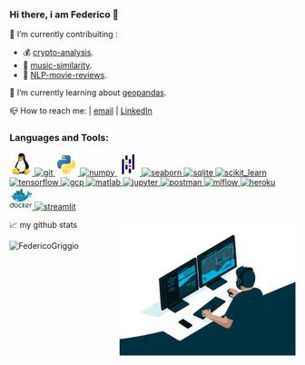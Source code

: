 ### Hi there, i am Federico 👋

:rocket: I’m currently contribuiting :
* :moneybag: [crypto-analysis](https://github.com/FedericoGriggio/crypto_analysis).
* :saxophone: [music-similarity](https://github.com/FedericoGriggio/music_similarity).
* 🍿 [NLP-movie-reviews](https://github.com/sridhar211/NLPmoviereviews).

:open_book: I’m currently learning about [geopandas](https://geopandas.org/en/stable).

:mailbox_closed: How to reach me: | [email](mailto:griggio.federico@gmail.com) | [LinkedIn](https://www.linkedin.com/in/federicogriggio)

<h3 align="left">Languages and Tools:</h3>
<p align="left"> 
    </a> <a href="https://www.linux.org/" target="_blank" rel="noreferrer"> 
        <img src="https://raw.githubusercontent.com/devicons/devicon/master/icons/linux/linux-original.svg" alt="linux" width="40" height="40"/>
    </a> <a href="https://git-scm.com/" target="_blank" rel="noreferrer"> 
        <img src="https://www.vectorlogo.zone/logos/git-scm/git-scm-icon.svg" alt="git" width="40" height="40"/> 
    </a> <a href="https://www.python.org" target="_blank" rel="noreferrer"> 
        <img src="https://raw.githubusercontent.com/devicons/devicon/master/icons/python/python-original.svg" alt="python" width="40" height="40"/>
    </a> <a href="https://numpy.org" target="_blank" rel="noreferrer"> 
        <img src="https://numpy.org/images/logo.svg" alt="numpy" width="40" height="40"/> </a>
    </a> <a href="https://pandas.pydata.org/" target="_blank" rel="noreferrer"> 
        <img src="https://raw.githubusercontent.com/devicons/devicon/2ae2a900d2f041da66e950e4d48052658d850630/icons/pandas/pandas-original.svg" alt="pandas" width="40" height="40"/> 
    </a> <a href="https://seaborn.pydata.org/" target="_blank" rel="noreferrer"> 
        <img src="https://seaborn.pydata.org/_images/logo-mark-lightbg.svg" alt="seaborn" width="40" height="40"/> 
    </a> <a href="https://www.sqlite.org/" target="_blank" rel="noreferrer"> 
        <img src="https://www.vectorlogo.zone/logos/sqlite/sqlite-icon.svg" alt="sqlite" width="40" height="40"/>     
    </a> <a href="https://scikit-learn.org/" target="_blank" rel="noreferrer"> 
        <img src="https://upload.wikimedia.org/wikipedia/commons/0/05/Scikit_learn_logo_small.svg" alt="scikit_learn" width="40" height="40"/>     
    </a> <a href="https://www.tensorflow.org" target="_blank" rel="noreferrer">
        <img src="https://www.vectorlogo.zone/logos/tensorflow/tensorflow-icon.svg" alt="tensorflow" width="40" height="40"/> </a>
    </a> <a href="https://cloud.google.com" target="_blank" rel="noreferrer"> 
        <img src="https://www.vectorlogo.zone/logos/google_cloud/google_cloud-icon.svg" alt="gcp" width="40" height="40"/> 
    </a> <a href="https://www.mathworks.com/" target="_blank" rel="noreferrer"> 
        <img src="https://upload.wikimedia.org/wikipedia/commons/2/21/Matlab_Logo.png" alt="matlab" width="40" height="40"/> 
    </a> <a href="https://jupyter.org" target="_blank" rel="noreferrer"> 
        <img src="https://upload.wikimedia.org/wikipedia/commons/thumb/3/38/Jupyter_logo.svg/120px-Jupyter_logo.svg.png" alt="jupyter" width="35" height="40"/> </a>
    </a> <a href="https://www.postman.com/" target="_blank" rel="noreferrer"> 
        <img src="https://res.cloudinary.com/postman/image/upload/t_team_logo/v1629869194/team/2893aede23f01bfcbd2319326bc96a6ed0524eba759745ed6d73405a3a8b67a8" alt="postman" width="40" height="40"/> </a>
    </a> <a href="https://mlflow.org/" target="_blank" rel="noreferrer"> 
        <img src="https://www.mlflow.org/docs/latest/_static/MLflow-logo-final-black.png" alt="mlflow" width="50" height="30"/> </a>
    </a> <a href="https://heroku.com" target="_blank" rel="noreferrer"> 
        <img src="https://www.vectorlogo.zone/logos/heroku/heroku-icon.svg" alt="heroku" width="40" height="40"/> </a> 
    </a> <a href="https://www.docker.com/" target="_blank" rel="noreferrer"> 
        <img src="https://raw.githubusercontent.com/devicons/devicon/master/icons/docker/docker-original-wordmark.svg" alt="docker" width="40" height="40"/> 
    </a> <a href="https://streamlit.io/" target="_blank" rel="noreferrer"> 
        <img src="https://media-exp2.licdn.com/dms/image/C560BAQFI3jAiQutmSw/company-logo_200_200/0/1614704116029?e=2147483647&v=beta&t=MWn2_Z6YZ-jkSZwiw_Ka1hT8j5rINPwxELSdYYe6GLU" alt="streamlit" width="40" height="40"/> </a> </p>

<img align="right" alt="GIF" src="https://github.com/FedericoGriggio/FedericoGriggio/blob/main/cd.gif?raw=true" width="310" height="240" />

📈 my github stats

<p align="left"> <img src="https://github-readme-stats.vercel.app/api?username=FedericoGriggio&show_icons=true&theme=gotham" alt="FedericoGriggio" />
  
<!--
**FedericoGriggio/FedericoGriggio** is a ✨ _special_ ✨ repository because its `README.md` (this file) appears on your GitHub profile.

